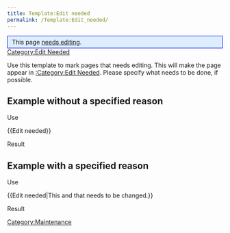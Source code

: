 ```yaml
---
title: Template:Edit needed
permalink: /Template:Edit_needed/
---
```


<span style="background-color:#def;display:block;padding-left:10px;padding-right:10px;padding-top:5px;padding-bottom:5px;border:1px solid #00f">This page [needs editing](/:Category:Edit_Needed "wikilink"). </span><includeonly>[Category:Edit Needed](/Category:Edit_Needed "wikilink")</includeonly><noinclude>

Use this template to mark pages that needs editing. This will make the page appear in [:Category:Edit Needed](/:Category:Edit_Needed "wikilink"). Please specify what needs to be done, if possible.

Example without a specified reason
----------------------------------

Use

{{Edit needed}}

Result

Example with a specified reason
-------------------------------

Use

{{Edit needed|This and that needs to be changed.}}

Result

[Category:Maintenance](/Category:Maintenance "wikilink") </noinclude>